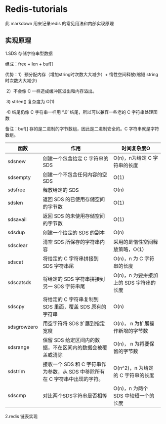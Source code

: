 # Redis-tutorials

此 markdown 用来记录redis 的常见用法和内部实现原理

## 

## 实现原理

1.SDS 存储字符串型数据

组成：free + len + buf[]

优势：1）预分配内存（增加string时次数大大减少）+ 惰性空间释放(缩短 string 时次数大大减少)

​	   2）不会像 C 一样造成缓冲区溢出和内存溢出。

​           3)  strlen() 复杂度为 O(1)

​           4)  结尾仍像 C 字符串一样用 ‘\0’ 结尾，所以可以兼容一些老的 C 字符串处理函数

备注：buf[] 存的是二进制的字节数组，因此是二进制安全的。C 字符串就是字符数组。

| 函数        | 作用                                                         | 时间复杂度O                             |
| ----------- | ------------------------------------------------------------ | --------------------------------------- |
| sdsnew      | 创建一个包含给定 C 字符串的 SDS                              | O(n)，n为给定 C 字符串的长度            |
| sdsempty    | 创建一个不包含任何内容的空 SDS                               | O(1)                                    |
| sdsfree     | 释放给定的 SDS                                               | O(n)                                    |
| sdslen      | 返回 SDS 的已使用存储空间的字节数                            | O(1)                                    |
| sdsavail    | 返回 SDS 的未使用存储空间的字节数                            | O(1)                                    |
| sdsdup      | 创建一个给定的 SDS 的副本                                    | O(n)                                    |
| sdsclear    | 清空 SDS 所保存的字符串内容                                  | 采用的是惰性空间释放策略，O(1)          |
| sdscat      | 将给定的 C 字符串拼接到 SDS 字符串尾                         | O(n)，n 为 C 字符串的长度               |
| sdscatsds   | 将给定的 SDS 字符串拼接到另一 SDS 字符串尾                   | O(n)，n 为要拼接加上的 SDS 字符串的长度 |
| sdscpy      | 将给定的 C 字符串复制到 SDS 里面，覆盖 SDS 原有的字符串      | O(n)                                    |
| sdsgrowzero | 用空字符将 SDS 扩展到指定宽度                                | O(n)， n 为扩展操作新增的字节数         |
| sdsrange    | 保留 SDS 给定区间内的数据，不在区间内的数据会被覆盖或清除    | O(n)， n 为将要保留的字节数             |
| sdstrim     | 接收一个 SDS 和 C 字符串作为参数，从 SDS 中移除所有在 C 字符串中出现的字符。 | O(n^2)，n 为给定的 C 字符串的长度       |
| sdscmp      | 对比两个SDS字符串是否相等                                    | O(n)，n 为两个 SDS 中较短一个的长度     |

2.redis 链表实现

